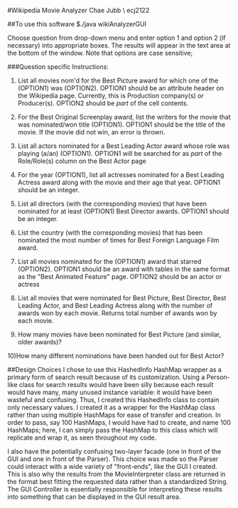 #Wikipedia Movie Analyzer
Chae Jubb \\ ecj2122

##To use this software
$./java wikiAnalyzerGUI

Choose question from drop-down menu and enter option 1 and option 2 (if necessary) into appropriate
	boxes. The results will appear in the text area at the bottom of the window.  Note that options
	are case sensitive;
	
###Question specific Instructions:
1) List all movies nom'd for the Best Picture award for which one of the (OPTION1) was 
			(OPTION2).
		OPTION1 should be an attribute header on the Wikipedia page.  Currently, this is Production 
		company(s) or Producer(s).  OPTION2 should be _part_ of the cell contents.
		
2) For the Best Original Screenplay award, list the writers for the movie that was nominated/won 
			title (OPTION1).
		OPTION1 should be the title of the movie.  If the movie did not win, an error is thrown.

3) List all actors nominated for a Best Leading Actor award whose role was playing (a/an) 
			(OPTION1).
		OPTION1 will be searched for as _part_ of the Role/Role(s) column on the Best Actor page

4) For the year (OPTION1), list all actresses nominated for a Best Leading Actress award along with
			the movie and their age that year.
		OPTION1 should be an integer.

5) List all directors (with the corresponding movies) that have been nominated for at least 
			(OPTION1) Best Director awards.
		OPTION1 should be an integer.

6) List the country (with the corresponding movies) that has been nominated the most number of
			times for Best Foreign Language Film award.

7) List all movies nominated for the (OPTION1) award that starred (OPTION2).
		OPTION1 should be an award with tables in the same format as the "Best Animated Feature" page.
		OPTION2 should be an actor or actress

8) List all movies that were nominated for Best Picture, Best Director, Best Leading Actor, and 
			Best Leading Actress along with the number of awards won by each movie.
		Returns total number of awards won by each movie.

9) How many movies have been nominated for Best Picture (and similar, older awards)?

10)How many different nominations have been handed out for Best Actor?
		

##Design Choices
I chose to use this HashedInfo HashMap wrapper as a primary form of search result because of its 
	customization.  Using a Person-like class for search results would have been silly because each
	result would have many, many unused instance variable: it would have been wasteful and confusing.
	Thus, I created this HashedInfo class to contain only necessary values.  I created it as a 
	wrapper for the HashMap class rather than using multiple HashMaps for ease of transfer and 
	creation.  In order to pass, say 100 HashMaps, I would have had to create, and name 100 HashMaps;
	here, I can simply pass the HashMap to this class which will replicate and wrap it, as seen 
	throughout my code.
	
I also have the potentially confusing two-layer facade (one in front of the GUI and one in front 
	of the Parser). This choice was made so the Parser could interact with a wide variety of 
	"front-ends", like the GUI I created.  This is also why the results from the MovieInterpreter
	class are returned in the format best fitting the requested data rather than a standardized
	String.  The GUI Controller is essentially responsible for interpreting these results into
	something that can be displayed in the GUI result area. 
